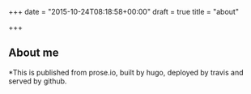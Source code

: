 +++
date = "2015-10-24T08:18:58+00:00"
draft = true
title = "about"

+++
## About me

*This is published from prose.io, built by hugo, deployed by travis and served by github.
